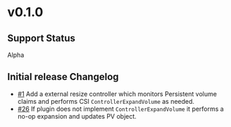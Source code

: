 # v0.1.0

## Support Status

Alpha

## Initial release Changelog

* [#1](https://github.com/kubernetes-csi/external-resizer/pull/1) Add a external resize controller which monitors Persistent volume claims and performs CSI `ControllerExpandVolume` as needed.
* [#26](https://github.com/kubernetes-csi/external-resizer/pull/26) If plugin does not implement `ControllerExpandVolume` it performs a no-op expansion and updates PV object.
